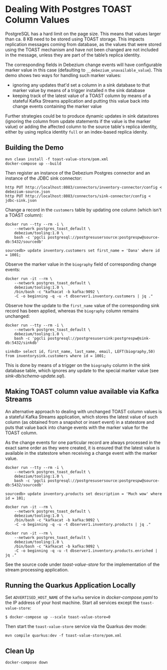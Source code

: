 # Dealing With Postgres TOAST Column Values

PostgreSQL has a hard limit on the page size.
This means that values larger than ca. 8 KB need to be stored using TOAST storage.
This impacts replication messages coming from database,
as the values that were stored using the TOAST mechanism and have not been changed are not included in the message,
unless they are part of the table’s replica identity.

The corresponding fields in Debezium change events will have configurable marker value in this case
(defaulting to `__debezium_unavailable_value`).
This demo shows two ways for handling such marker values:

* ignoring any updates that'd set a column in a sink database to that marker value by means of a trigger installed n the sink database
* keeping track of the latest value of a TOAST column by means of a stateful Kafka Streams application and putting this value back into change events containing the marker value

Further strategies could be to produce dynamic updates in sink datastores (ignoring the column from update statements if the value is the marker value) or adding the affected column to the source table's replica identity,
either by using replica identity `full`  or an index-based replica idenity.

## Building the Demo

```console
mvn clean install -f toast-value-store/pom.xml
docker-compose up --build
```

Then register an instance of the Debezium Postgres connector and an instance of the JDBC sink connector:

```console
http PUT http://localhost:8083/connectors/inventory-connector/config < debezium-source.json
http PUT http://localhost:8083/connectors/sink-connector/config < jdbc-sink.json
```

Change a record in the `customers` table by updating one column (which isn't a TOAST column):

```console
docker run --tty --rm -i \
    --network postgres_toast_default \
    debezium/tooling:1.0 \
    bash -c 'pgcli postgresql://postgresusersource:postgrespw@source-db:5432/sourcedb'
```

```console
sourcedb> update inventory.customers set first_name = 'Dana' where id = 1001;
```

Observe the marker value in the `biography` field of corresponding change events:

```console
docker run -it --rm \
    --network postgres_toast_default \
    debezium/tooling:1.0 \
    /bin/bash -c "kafkacat -b kafka:9092 \
    -C -o beginning -q -u -t dbserver1.inventory.customers | jq ."
```

Observe how the update to the `first_name` value of the corresponding sink record has been applied,
whereas the `biography` column remains unchanged:

```console
docker run --tty --rm -i \
    --network postgres_toast_default \
    debezium/tooling:1.0 \
    bash -c 'pgcli postgresql://postgresusersink:postgrespw@sink-db:5432/sinkdb'
```

```console
sinkdb> select id, first_name, last_name, email, LEFT(biography,50) from inventorysink.customers where id = 1001;
```

This is done by means of a trigger on the `biography` column in the sink database table,
which ignores any update to the special marker value (see _sink-db/schema-update.sql_).

## Making TOAST column value available via Kafka Streams

An alternative approach to dealing with unchanged TOAST column values is a stateful Kafka Streams application,
which stores the latest value of such column (as obtained from a snapshot or insert event) in a statestore and
puts that value back into change events with the marker value for the TOAST column.

As the change events for one particular record are always processed in the exact same order as they were created,
it is ensured that the latest value is available in the statestore when receiving a change event with the marker value.

```console
docker run --tty --rm -i \
    --network postgres_toast_default \
    debezium/tooling:1.0 \
    bash -c 'pgcli postgresql://postgresusersource:postgrespw@source-db:5432/sourcedb'
```

```console
sourcedb> update inventory.products set description = 'Much wow' where id = 101;
```

```console
docker run -it --rm \
    --network postgres_toast_default \
    debezium/tooling:1.0 \
    /bin/bash -c "kafkacat -b kafka:9092 \
    -C -o beginning -q -u -t dbserver1.inventory.products | jq ."
```

```console
docker run -it --rm \
    --network postgres_toast_default \
    debezium/tooling:1.0 \
    /bin/bash -c "kafkacat -b kafka:9092 \
    -C -o beginning -q -u -t dbserver1.inventory.products.enriched | jq ."
```

See the source code under _toast-value-store_ for the implementation of the stream processing application.

## Running the Quarkus Application Locally

Set `ADVERTISED_HOST_NAME` of the `kafka` service in _docker-compose.yaml_ to the IP address of your host machine.
Start all services except the `toast-value-store`:

```console
$ docker-compose up --scale toast-value-store=0
```

Then start the `toast-value-store` service via the Quarkus dev mode:

```console
mvn compile quarkus:dev -f toast-value-store/pom.xml
```

## Clean Up

```console
docker-compose down
```
